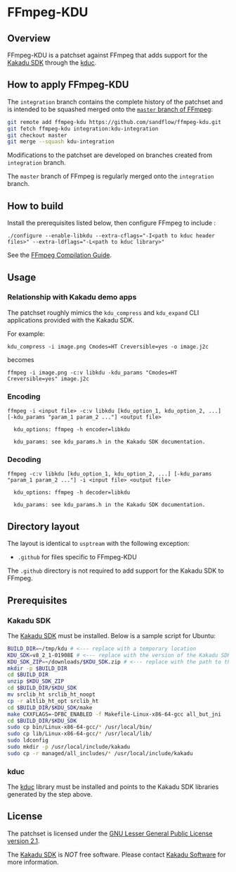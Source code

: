 # FFmpeg-KDU


## Overview

FFmpeg-KDU is a patchset against FFmpeg that adds support for the
[Kakadu SDK](https://kakadusoftware.com/) through the
[kduc](https://github.com/sandflow/kduc).


## How to apply FFmpeg-KDU

The `integration` branch contains the complete history of the patchset and is
intended to be squashed merged onto the [`master` branch of FFmpeg](https://github.com/FFmpeg/FFmpeg/tree/master):

```sh
git remote add ffmpeg-kdu https://github.com/sandflow/ffmpeg-kdu.git
git fetch ffmpeg-kdu integration:kdu-integration
git checkout master
git merge --squash kdu-integration
```

Modifications to the patchset are developed on branches created from
`integration` branch.

The `master` branch of FFmpeg is regularly merged onto the `integration` branch.


## How to build

Install the prerequisites listed below, then configure FFmpeg to include :

`./configure --enable-libkdu --extra-cflags="-I<path to kduc header files>" --extra-ldflags="-L<path to kduc library>"`

See the [FFmpeg Compilation Guide](https://trac.ffmpeg.org/wiki/CompilationGuide).


## Usage

### Relationship with Kakadu demo apps

The patchset roughly mimics the `kdu_compress` and `kdu_expand` CLI applications
provided with the Kakadu SDK.

For example:

`kdu_compress -i image.png Cmodes=HT Creversible=yes -o image.j2c`

becomes

`ffmpeg -i image.png -c:v libkdu -kdu_params "Cmodes=HT Creversible=yes" image.j2c`

### Encoding

```
ffmpeg -i <input file> -c:v libkdu [kdu_option_1, kdu_option_2, ...] [-kdu_params "param_1 param_2 ..."] <output file>

  kdu_options: ffmpeg -h encoder=libkdu

  kdu_params: see kdu_params.h in the Kakadu SDK documentation.
```

### Decoding

```
ffmpeg -c:v libkdu [kdu_option_1, kdu_option_2, ...] [-kdu_params "param_1 param_2 ..."] -i <input file> <output file>

  kdu_options: ffmpeg -h decoder=libkdu
  
  kdu_params: see kdu_params.h in the Kakadu SDK documentation.
```


## Directory layout

The layout is identical to `usptream` with the following exception:

* `.github` for files specific to FFmpeg-KDU

The `.github` directory is not required to add support for the Kakadu SDK to
FFmpeg.


## Prerequisites

### Kakadu SDK

The [Kakadu SDK](https://kakadusoftware.com/) must be installed. Below is a
sample script for Ubuntu:

```sh
BUILD_DIR=~/tmp/kdu # <--- replace with a temporary location
KDU_SDK=v8_2_1-01908E # <--- replace with the version of the Kakadu SDK you are using
KDU_SDK_ZIP=~/downloads/$KDU_SDK.zip # <--- replace with the path to the Kakadu SDK zip
mkdir -p $BUILD_DIR
cd $BUILD_DIR
unzip $KDU_SDK_ZIP
cd $BUILD_DIR/$KDU_SDK
mv srclib_ht srclib_ht_noopt
cp -r altlib_ht_opt srclib_ht
cd $BUILD_DIR/$KDU_SDK/make
make CXXFLAGS=-DFBC_ENABLED -f Makefile-Linux-x86-64-gcc all_but_jni
cd $BUILD_DIR/$KDU_SDK
sudo cp bin/Linux-x86-64-gcc/* /usr/local/bin/
sudo cp lib/Linux-x86-64-gcc/* /usr/local/lib/
sudo ldconfig
sudo mkdir -p /usr/local/include/kakadu
sudo cp -r managed/all_includes/* /usr/local/include/kakadu
```

### kduc

The [kduc](https://github.com/sandflow/kduc) library must be installed and
points to the Kakadu SDK libraries generated by the step above.


## License

The patchset is licensed under the [GNU Lesser General Public License version
2.1](https://opensource.org/licenses/LGPL-2.1).

The [Kakadu SDK](https://kakadusoftware.com/) is *NOT* free software. Please
contact [Kakadu Software](https://kakadusoftware.com/) for more information.